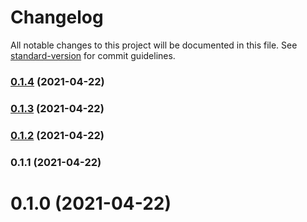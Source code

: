 # Changelog

All notable changes to this project will be documented in this file. See [standard-version](https://github.com/conventional-changelog/standard-version) for commit guidelines.

### [0.1.4](https://github.com/kavience/masos-web/compare/v0.1.1...v0.1.4) (2021-04-22)

### [0.1.3](https://github.com/kavience/masos-web/compare/v0.1.2...v0.1.3) (2021-04-22)

### [0.1.2](https://github.com/kavience/masos-web/compare/v0.1.1...v0.1.2) (2021-04-22)

### 0.1.1 (2021-04-22)

# 0.1.0 (2021-04-22)
